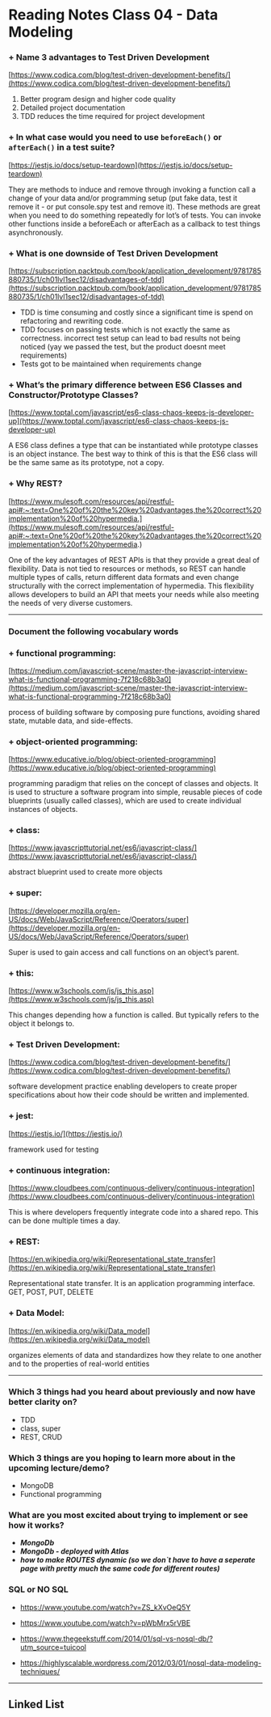 # Reading Notes Class 04 - Data Modeling

### + Name 3 advantages to Test Driven Development

[https://www.codica.com/blog/test-driven-development-benefits/](https://www.codica.com/blog/test-driven-development-benefits/)

1. Better program design and higher code quality
2. Detailed project documentation
3. TDD reduces the time required for project development

### + In what case would you need to use `beforeEach()` or `afterEach()` in a test suite?

[https://jestjs.io/docs/setup-teardown](https://jestjs.io/docs/setup-teardown)

They are methods to induce and remove through invoking a function call a change of your data and/or programming setup (put fake data, test it remove it - or put console.spy test and remove it). These methods are great when you need to do something repeatedly for lot’s of tests. You can invoke other functions inside a beforeEach or afterEach as a callback to test things asynchronously.

### + What is one downside of Test Driven Development

[https://subscription.packtpub.com/book/application_development/9781785880735/1/ch01lvl1sec12/disadvantages-of-tdd](https://subscription.packtpub.com/book/application_development/9781785880735/1/ch01lvl1sec12/disadvantages-of-tdd)

- TDD is time consuming and costly since a significant time is spend on refactoring and rewriting code.
- TDD focuses on passing tests which is not exactly the same as correctness. incorrect test setup can lead to bad results not being noticed (yay we passed the test, but the product doesnt meet requirements)
- Tests got to be maintained when requirements change

### + What’s the primary difference between ES6 Classes and Constructor/Prototype Classes?

[https://www.toptal.com/javascript/es6-class-chaos-keeps-js-developer-up](https://www.toptal.com/javascript/es6-class-chaos-keeps-js-developer-up)

A ES6 class defines a type that can be instantiated while prototype classes is an object instance. The best way to think of this is that the ES6 class will be the same same as its prototype, not a copy.

### + Why REST?

[https://www.mulesoft.com/resources/api/restful-api#:~:text=One%20of%20the%20key%20advantages,the%20correct%20implementation%20of%20hypermedia.](https://www.mulesoft.com/resources/api/restful-api#:~:text=One%20of%20the%20key%20advantages,the%20correct%20implementation%20of%20hypermedia.)

One of the key advantages of REST APIs is that they provide a great deal of flexibility. Data is not tied to resources or methods, so REST can handle multiple types of calls, return different data formats and even change structurally with the correct implementation of hypermedia. This flexibility allows developers to build an API that meets your needs while also meeting the needs of very diverse customers.

<hr>

### Document the following vocabulary words

### + functional programming:

[https://medium.com/javascript-scene/master-the-javascript-interview-what-is-functional-programming-7f218c68b3a0](https://medium.com/javascript-scene/master-the-javascript-interview-what-is-functional-programming-7f218c68b3a0)

process of building software by composing pure functions, avoiding shared state, mutable data, and side-effects.

### + object-oriented programming:

[https://www.educative.io/blog/object-oriented-programming](https://www.educative.io/blog/object-oriented-programming)

programming paradigm that relies on the concept of classes and objects. It is used to structure a software program into simple, reusable pieces of code blueprints (usually called classes), which are used to create individual instances of objects.

### + class:

[https://www.javascripttutorial.net/es6/javascript-class/](https://www.javascripttutorial.net/es6/javascript-class/)

abstract blueprint used to create more objects

### + super:

[https://developer.mozilla.org/en-US/docs/Web/JavaScript/Reference/Operators/super](https://developer.mozilla.org/en-US/docs/Web/JavaScript/Reference/Operators/super)

Super is used to gain access and call functions on an object’s parent.

### + this:

[https://www.w3schools.com/js/js_this.asp](https://www.w3schools.com/js/js_this.asp)

This changes depending how a function is called. But typically refers to the object it belongs to.

### + Test Driven Development:

[https://www.codica.com/blog/test-driven-development-benefits/](https://www.codica.com/blog/test-driven-development-benefits/)

software development practice enabling developers to create proper specifications about how their code should be written and implemented.

### + jest:

[https://jestjs.io/](https://jestjs.io/)

framework used for testing

### + continuous integration:

[https://www.cloudbees.com/continuous-delivery/continuous-integration](https://www.cloudbees.com/continuous-delivery/continuous-integration)

This is where developers frequently integrate code into a shared repo. This can be done multiple times a day.

### + REST:

[https://en.wikipedia.org/wiki/Representational_state_transfer](https://en.wikipedia.org/wiki/Representational_state_transfer)

Representational state transfer. It is an application programming interface. GET, POST, PUT, DELETE

### + Data Model:

[https://en.wikipedia.org/wiki/Data_model](https://en.wikipedia.org/wiki/Data_model)

organizes elements of data and standardizes how they relate to one another and to the properties of real-world entities

<hr>

### Which 3 things had you heard about previously and now have better clarity on?

- TDD
- class, super
- REST, CRUD

### Which 3 things are you hoping to learn more about in the upcoming lecture/demo?

- MongoDB
- Functional programming

### What are you most excited about trying to implement or see how it works?

- **_MongoDb_**
- **_MongoDb - deployed with Atlas_**
- **_how to make ROUTES dynamic (so we don`t have to have a seperate page with pretty much the same code for different routes)_**

### SQL or NO SQL

- https://www.youtube.com/watch?v=ZS_kXvOeQ5Y

- https://www.youtube.com/watch?v=pWbMrx5rVBE

- https://www.thegeekstuff.com/2014/01/sql-vs-nosql-db/?utm_source=tuicool
- https://highlyscalable.wordpress.com/2012/03/01/nosql-data-modeling-techniques/

<hr>

## Linked List


